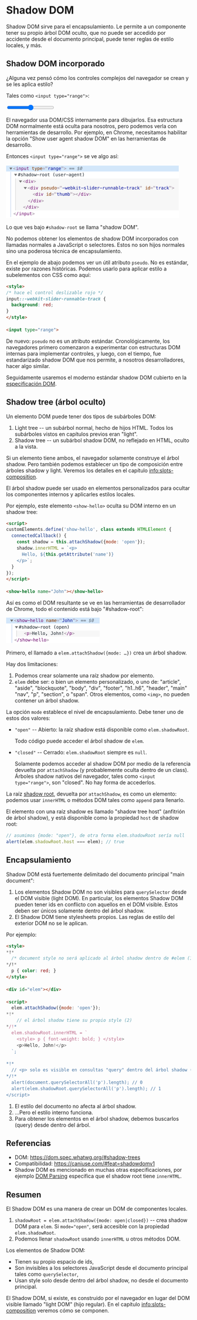 # Shadow DOM

Shadow DOM sirve para el encapsulamiento. Le permite a un componente tener su propio árbol DOM oculto, que no puede ser accedido por accidente desde el documento principal, puede tener reglas de estilo locales, y más.

## Shadow DOM incorporado

¿Alguna vez pensó cómo los controles complejos del navegador se crean y se les aplica estilo?

Tales como `<input type="range">`:

<p>
<input type="range">
</p>

El navegador usa DOM/CSS internamente para dibujarlos. Esa estructura DOM normalmente está oculta para nosotros, pero podemos verla con herramientas de desarrollo. Por ejemplo, en Chrome, necesitamos habilitar la opción "Show user agent shadow DOM" en las herramientas de desarrollo.

Entonces `<input type="range">` se ve algo así:

![](shadow-dom-range.png)

Lo que ves bajo `#shadow-root` se llama "shadow DOM".

No podemos obtener los elementos de shadow DOM incorporados con llamadas normales a JavaScript o selectores. Estos no son hijos normales sino una poderosa técnica de encapsulamiento.

En el ejemplo de abajo podemos ver un útil atributo `pseudo`. No es estándar, existe por razones históricas. Podemos usarlo para aplicar estilo a subelementos con CSS como aquí:

```html run autorun
<style>
/* hace el control deslizable rojo */
input::-webkit-slider-runnable-track {
  background: red;
}
</style>

<input type="range">
```

De nuevo: `pseudo` no es un atributo estándar. Cronológicamente, los navegadores primero comenzaron a experimentar con estructuras DOM internas para implementar controles, y luego, con el tiempo, fue estandarizado shadow DOM que nos permite, a nosotros desarrolladores, hacer algo similar.

Seguidamente usaremos el moderno estándar shadow DOM cubierto en la [especificación DOM](https://dom.spec.whatwg.org/#shadow-trees).

## Shadow tree (árbol oculto)

Un elemento DOM puede tener dos tipos de subárboles DOM:

1. Light tree -- un subárbol normal, hecho de hijos HTML. Todos los subárboles vistos en capítulos previos eran "light".
2. Shadow tree -- un subárbol shadow DOM, no reflejado en HTML, oculto a la vista.

Si un elemento tiene ambos, el navegador solamente construye el árbol shadow. Pero también podemos establecer un tipo de composición entre árboles shadow y light. Veremos los detalles en el capítulo <info:slots-composition>.

El árbol shadow puede ser usado en elementos personalizados para ocultar los componentes internos y aplicarles estilos locales.

Por ejemplo, este elemento `<show-hello>` oculta su DOM interno en un shadow tree:

```html run autorun height=60
<script>
customElements.define('show-hello', class extends HTMLElement {
  connectedCallback() {
    const shadow = this.attachShadow({mode: 'open'});
    shadow.innerHTML = `<p>
      Hello, ${this.getAttribute('name')}
    </p>`;
  }  
});
</script>

<show-hello name="John"></show-hello>
```

Así es como el DOM resultante se ve en las herramientas de desarrollador de Chrome, todo el contenido está bajo "#shadow-root":

![](shadow-dom-say-hello.png)

Primero, el llamado a `elem.attachShadow({mode: …})` crea un árbol shadow.

Hay dos limitaciones:
1. Podemos crear solamente una raíz shadow por elemento.
2. `elem` debe ser: o bien un elemento personalizado, o uno de: "article", "aside", "blockquote", "body", "div", "footer", "h1..h6", "header", "main" "nav", "p", "section", o "span". Otros elementos, como `<img>`, no pueden contener un árbol shadow.

La opción `mode` establece el nivel de encapsulamiento. Debe tener uno de estos dos valores:
- `"open"` -- Abierto: la raíz shadow está disponible como `elem.shadowRoot`.

    Todo código puede acceder el árbol shadow de `elem`.   
- `"closed"` -- Cerrado: `elem.shadowRoot` siempre es `null`.

    Solamente podemos acceder al shadow DOM por medio de la referencia devuelta por `attachShadow` (y probablemente oculta dentro de un class). Árboles shadow nativos del navegador, tales como `<input type="range">`, son "closed". No hay forma de accederlos.

La raíz [shadow root](https://dom.spec.whatwg.org/#shadowroot), devuelta por `attachShadow`, es como un elemento: podemos usar `innerHTML` o métodos DOM tales como `append` para llenarlo.

El elemento con una raíz shadow es llamado "shadow tree host" (anfitrión de árbol shadow), y está disponible como la propiedad `host` de shadow root:

```js
// asumimos {mode: "open"}, de otra forma elem.shadowRoot sería null
alert(elem.shadowRoot.host === elem); // true
```

## Encapsulamiento

Shadow DOM está fuertemente delimitado del documento principal "main document":

1. Los elementos Shadow DOM no son visibles para `querySelector` desde el DOM visible (light DOM). En particular,  los elementos Shadow DOM pueden tener ids en conflicto con aquellos en el DOM visible. Estos deben ser únicos solamente dentro del árbol shadow.
2. El Shadow DOM tiene stylesheets propios. Las reglas de estilo del exterior DOM no se le aplican.

Por ejemplo:

```html run untrusted height=40
<style>
*!*
  /* document style no será aplicado al árbol shadow dentro de #elem (1) */
*/!*
  p { color: red; }
</style>

<div id="elem"></div>

<script>
  elem.attachShadow({mode: 'open'});
*!*
    // el árbol shadow tiene su propio style (2)
*/!*
  elem.shadowRoot.innerHTML = `
    <style> p { font-weight: bold; } </style>
    <p>Hello, John!</p>
  `;

*!*
  // <p> solo es visible en consultas "query" dentro del árbol shadow (3)
*/!*
  alert(document.querySelectorAll('p').length); // 0
  alert(elem.shadowRoot.querySelectorAll('p').length); // 1
</script>  
```

1. El estilo del documento no afecta al árbol shadow.
2. ...Pero el estilo interno funciona.
3. Para obtener los elementos en el árbol shadow, debemos buscarlos (query) desde dentro del árbol.

## Referencias

- DOM: <https://dom.spec.whatwg.org/#shadow-trees>
- Compatibilidad: <https://caniuse.com/#feat=shadowdomv1>
- Shadow DOM es mencionado en muchas otras especificaciones, por ejemplo [DOM Parsing](https://w3c.github.io/DOM-Parsing/#the-innerhtml-mixin) especifica que el shadow root tiene `innerHTML`.


## Resumen

El Shadow DOM es una manera de crear un DOM de componentes locales.

1. `shadowRoot = elem.attachShadow({mode: open|closed})` -- crea shadow DOM para `elem`. Si `mode="open"`, será accesible con la propiedad `elem.shadowRoot`.
2. Podemos llenar `shadowRoot` usando `innerHTML` u otros métodos DOM.

Los elementos de Shadow DOM:
- Tienen su propio espacio de ids,
- Son invisibles a los selectores JavaScript desde el documento principal tales como `querySelector`,
- Usan style solo desde dentro del árbol shadow, no desde el documento principal.

El Shadow DOM, si existe, es construido por el navegador en lugar del DOM visible llamado "light DOM" (hijo regular). En el capítulo <info:slots-composition> veremos cómo se componen.
